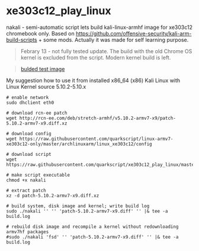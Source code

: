 # xe303c12_play_linux

nakali - semi-automatic script lets build kali-linux-armhf image for xe303c12 chromebook only. Based on https://github.com/offensive-security/kali-arm-build-scripts  + some mods. 
Actually it was made for self learning purpose.

> Febrary 13 - not fully tested update. 
The build with the old Chrome OS kernel is excluded from the script. Modern kernel build is left.

>[bulded test image](https://drive.google.com/file/d/1b84oaxpgJnaJiFZXSBMPJ0aWFD59Vqy1/view?usp=sharing)

My suggestion how to use it from installed x86_64 (x86) Kali Linux with Linux Kernel source 5.10.2-5.10.x
```
# enable network
sudo dhclient eth0

# download rcn-ee patch
wget http://rcn-ee.com/deb/stretch-armhf/v5.10.2-armv7-x9/patch-5.10.2-armv7-x9.diff.xz

# download config
wget https://raw.githubusercontent.com/quarkscript/linux-armv7-xe303c12-only/master/archlinuxarm/linux_xe303c12/config

# download script
wget https://raw.githubusercontent.com/quarkscript/xe303c12_play_linux/master/nakali

# make script executable
chmod +x nakali

# extract patch
xz -d patch-5.10.2-armv7-x9.diff.xz

# build system, disk image and kernel; write build log
sudo ./nakali '' '' 'patch-5.10.2-armv7-x9.diff' '' |& tee -a build.log

# rebuild disk image and recompile a kernel without redownloading armv7hf packages
#sudo ./nakali 'fsd' '' 'patch-5.10.2-armv7-x9.diff' '' |& tee -a build.log
```
